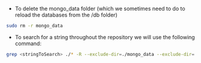 * To delete the mongo_data folder (which we sometimes need to do to reload the databases from the /db folder)
```bash
sudo rm -r mongo_data
```

* To search for a string throughout the repository we will use the following command:
```bash
grep <stringToSearch> ./* -R --exclude-dir=./mongo_data --exclude-dir=./node_modules
```